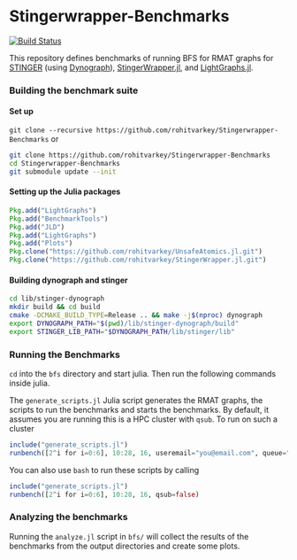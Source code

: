 # Stingerwrapper-Benchmarks

[![Build Status](https://travis-ci.org/rohitvarkey/Stingerwrapper-Benchmarks.svg?branch=master)](https://travis-ci.org/rohitvarkey/Stingerwrapper-Benchmarks)

This repository defines benchmarks of running BFS for RMAT graphs for [STINGER](https://github.com/stingergraph/stinger) (using [Dynograph](https://github.com/DynoGraph/stinger-dynograph)), [StingerWrapper.jl](https://github.com/rohitvarkey/StingerWrapper.jl),
and [LightGraphs.jl](https://github.com/JuliaGraphs/LightGraphs.jl).

### Building the benchmark suite

#### Set up
`git clone --recursive https://github.com/rohitvarkey/Stingerwrapper-Benchmarks`
or
```bash
git clone https://github.com/rohitvarkey/Stingerwrapper-Benchmarks
cd Stingerwrapper-Benchmarks
git submodule update --init
```

#### Setting up the Julia packages

```julia
Pkg.add("LightGraphs")
Pkg.add("BenchmarkTools")
Pkg.add("JLD")
Pkg.add("LightGraphs")
Pkg.add("Plots")
Pkg.clone("https://github.com/rohitvarkey/UnsafeAtomics.jl.git")
Pkg.clone("https://github.com/rohitvarkey/StingerWrapper.jl.git")
```

#### Building dynograph and stinger

```bash
cd lib/stinger-dynograph
mkdir build && cd build
cmake -DCMAKE_BUILD_TYPE=Release .. && make -j$(nproc) dynograph
export DYNOGRAPH_PATH="$(pwd)/lib/stinger-dynograph/build"
export STINGER_LIB_PATH="$DYNOGRAPH_PATH/lib/stinger/lib"
```

### Running the Benchmarks

`cd` into the `bfs` directory and start julia. Then run the following commands
inside julia.

The `generate_scripts.jl` Julia script generates the RMAT graphs, the scripts to
run the benchmarks and starts the benchmarks. By default, it assumes you are running
this is a HPC cluster with `qsub`. To run on such a cluster

```julia
include("generate_scripts.jl")
runbench([2^i for i=0:6], 10:28, 16, useremail="you@email.com", queue="your-queue")
```

You can also use `bash` to run these scripts by calling

```julia
include("generate_scripts.jl")
runbench([2^i for i=0:6], 10:28, 16, qsub=false)
```

### Analyzing the benchmarks

Running the `analyze.jl` script in `bfs/` will collect the results of the benchmarks from the output
directories and create some plots.
